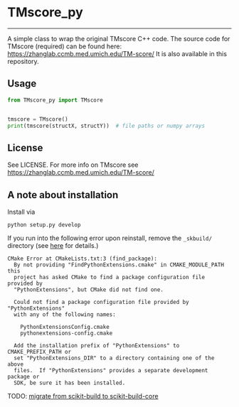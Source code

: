 # TMscore_py
------------
A simple class to wrap the original TMscore C++ code.
The source code for TMscore (required) can be found here: https://zhanglab.ccmb.med.umich.edu/TM-score/
It is also available in this repository.

## Usage

``` Python
from TMscore_py import TMscore


tmscore = TMscore()
print(tmscore(structX, structY))  # file paths or numpy arrays
```

## License
See LICENSE. For more info on TMscore see https://zhanglab.ccmb.med.umich.edu/TM-score/


## A note about installation

Install via

```
python setup.py develop
```

If you run into the following error upon reinstall, remove the `_skbuild/` directory (see [here](https://github.com/equinor/ert/issues/2408) for details.)

```
CMake Error at CMakeLists.txt:3 (find_package):
  By not providing "FindPythonExtensions.cmake" in CMAKE_MODULE_PATH this
  project has asked CMake to find a package configuration file provided by
  "PythonExtensions", but CMake did not find one.

  Could not find a package configuration file provided by "PythonExtensions"
  with any of the following names:

    PythonExtensionsConfig.cmake
    pythonextensions-config.cmake

  Add the installation prefix of "PythonExtensions" to CMAKE_PREFIX_PATH or
  set "PythonExtensions_DIR" to a directory containing one of the above
  files.  If "PythonExtensions" provides a separate development package or
  SDK, be sure it has been installed.
```


TODO: [migrate from scikit-build to scikit-build-core](https://scikit-build-core.readthedocs.io/en/latest/migration_guide.html)

